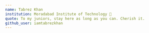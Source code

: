 ```yaml
---
name: Tabrez Khan
institution: Moradabad Institute of Technology 🚩
quote: To my juniors, stay here as long as you can. Cherish it.
github_user: iamtabrezkhan
---
```

